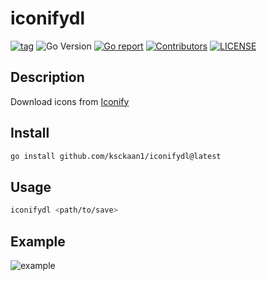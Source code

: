# iconifydl

[![tag](https://img.shields.io/github/tag/ksckaan1/iconifydl.svg)](https://github.com/ksckaan1/iconifydl/releases)
![Go Version](https://img.shields.io/badge/Go-1.23.1-%23007d9c)
[![Go report](https://goreportcard.com/badge/github.com/ksckaan1/iconifydl)](https://goreportcard.com/report/github.com/ksckaan1/iconifydl)
[![Contributors](https://img.shields.io/github/contributors/ksckaan1/iconifydl)](https://github.com/ksckaan1/iconifydl/graphs/contributors)
[![LICENSE](https://img.shields.io/badge/LICENCE-MIT-orange?style=flat)](./LICENSE)

## Description

Download icons from [Iconify](https://iconify.design)

## Install

```sh 
go install github.com/ksckaan1/iconifydl@latest
```

## Usage

```sh
iconifydl <path/to/save>
```

## Example

![example](./usage.gif)